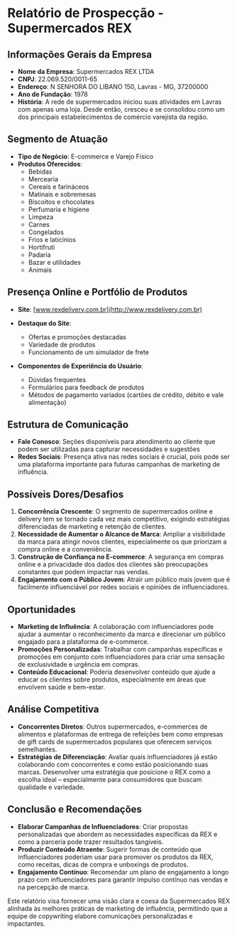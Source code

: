 # Relatório de Prospecção - Supermercados REX

## Informações Gerais da Empresa
- **Nome da Empresa**: Supermercados REX LTDA
- **CNPJ**: 22.069.520/0011-65
- **Endereço**: N SENHORA DO LIBANO 150, Lavras - MG, 37200000
- **Ano de Fundação**: 1978
- **História**: A rede de supermercados iniciou suas atividades em Lavras com apenas uma loja. Desde então, cresceu e se consolidou como um dos principais estabelecimentos de comércio varejista da região.
  
## Segmento de Atuação
- **Tipo de Negócio**: E-commerce e Varejo Físico
- **Produtos Oferecidos**:
  - Bebidas
  - Mercearia
  - Cereais e farináceos
  - Matinais e sobremesas
  - Biscoitos e chocolates
  - Perfumaria e higiene
  - Limpeza
  - Carnes
  - Congelados
  - Frios e laticínios
  - Hortifruti
  - Padaria
  - Bazar e utilidades
  - Animais

## Presença Online e Portfólio de Produtos
- **Site**: [www.rexdelivery.com.br](http://www.rexdelivery.com.br)
- **Destaque do Site**: 
  - Ofertas e promoções destacadas
  - Variedade de produtos
  - Funcionamento de um simulador de frete
  
- **Componentes de Experiência do Usuário**: 
  - Dúvidas frequentes
  - Formulários para feedback de produtos
  - Métodos de pagamento variados (cartões de crédito, débito e vale alimentação)
  
## Estrutura de Comunicação
- **Fale Conosco**: Seções disponíveis para atendimento ao cliente que podem ser utilizadas para capturar necessidades e sugestões
- **Redes Sociais**: Presença ativa nas redes sociais é crucial, pois pode ser uma plataforma importante para futuras campanhas de marketing de influência.
  
## Possíveis Dores/Desafios
1. **Concorrência Crescente**: O segmento de supermercados online e delivery tem se tornado cada vez mais competitivo, exigindo estratégias diferenciadas de marketing e retenção de clientes.
2. **Necessidade de Aumentar o Alcance de Marca**: Ampliar a visibilidade da marca para atingir novos clientes, especialmente os que priorizam a compra online e a conveniência.
3. **Construção de Confiança no E-commerce**: A segurança em compras online e a privacidade dos dados dos clientes são preocupações constantes que podem impactar nas vendas.
4. **Engajamento com o Público Jovem**: Atrair um público mais jovem que é facilmente influenciável por redes sociais e opiniões de influenciadores.

## Oportunidades
- **Marketing de Influência**: A colaboração com influenciadores pode ajudar a aumentar o reconhecimento da marca e direcionar um público engajado para a plataforma de e-commerce.
- **Promoções Personalizadas**: Trabalhar com campanhas específicas e promoções em conjunto com influenciadores para criar uma sensação de exclusividade e urgência em compras.
- **Conteúdo Educacional**: Poderia desenvolver conteúdo que ajude a educar os clientes sobre produtos, especialmente em áreas que envolvem saúde e bem-estar.

## Análise Competitiva
- **Concorrentes Diretos**: Outros supermercados, e-commerces de alimentos e plataformas de entrega de refeições bem como empresas de gift cards de supermercados populares que oferecem serviços semelhantes.
- **Estratégias de Diferenciação**: Avaliar quais influenciadores já estão colaborando com concorrentes e como estão posicionando suas marcas. Desenvolver uma estratégia que posicione o REX como a escolha ideal – especialmente para consumidores que buscam qualidade e variedade.

## Conclusão e Recomendações
- **Elaborar Campanhas de Influenciadores**: Criar propostas personalizadas que abordem as necessidades específicas da REX e como a parceria pode trazer resultados tangíveis.
- **Produzir Conteúdo Atraente**: Sugerir formas de conteúdo que influenciadores poderiam usar para promover os produtos da REX, como receitas, dicas de compra e unboxings de produtos.
- **Engajamento Contínuo**: Recomendar um plano de engajamento a longo prazo com influenciadores para garantir impulso contínuo nas vendas e na percepção de marca.

Este relatório visa fornecer uma visão clara e coesa da Supermercados REX alinhada às melhores práticas de marketing de influência, permitindo que a equipe de copywriting elabore comunicações personalizadas e impactantes.